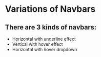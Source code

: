 # Variations of Navbars
## There are 3 kinds of navbars:
- Horizontal with underline effect
- Vertical with hover effect
- Horizontal with hover dropdown
